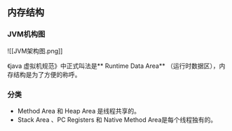 ## 内存结构
### JVM机构图
![[JVM架构图.png]]

《java 虚拟机规范》中正式叫法是** Runtime Data Area** （运行时数据区），内存结构是为了方便的称呼。

### 分类
- Method Area 和 Heap Area 是线程共享的。
- Stack Area 、PC Registers 和 Native Method Area是每个线程独有的。
